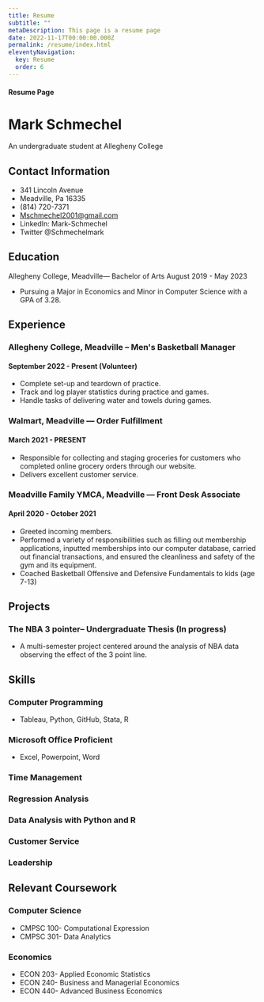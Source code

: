 ```yaml
---
title: Resume
subtitle: ""
metaDescription: This page is a resume page
date: 2022-11-17T00:00:00.000Z
permalink: /resume/index.html
eleventyNavigation:
  key: Resume
  order: 6
---
```

#### Resume Page

# Mark Schmechel

An undergraduate student at Allegheny College

## Contact Information

- 341 Lincoln Avenue
- Meadville, Pa 16335
- (814) 720-7371
- Mschmechel2001@gmail.com
- LinkedIn: Mark-Schmechel
- Twitter @Schmechelmark

## Education

Allegheny College, Meadville— Bachelor of Arts
August 2019 - May 2023

- Pursuing a Major in Economics and Minor in Computer Science with a GPA of 3.28.

## Experience

### Allegheny College, Meadville – Men's Basketball Manager

#### September 2022 - Present (Volunteer)

- Complete set-up and teardown of practice.
- Track and log player statistics during practice and games.
- Handle tasks of delivering water and towels during games.

### Walmart, Meadville — Order Fulfillment

#### March 2021 - PRESENT

- Responsible for collecting and staging groceries for customers who completed online grocery orders through our website.
- Delivers excellent customer service.

### Meadville Family YMCA, Meadville — Front Desk Associate

#### April 2020 - October 2021

- Greeted incoming members.
- Performed a variety of responsibilities such as filling out membership applications, inputted memberships into our computer database, carried out financial transactions, and ensured the cleanliness and safety of the gym and its equipment.
- Coached Basketball Offensive and Defensive Fundamentals to kids (age 7-13)

## Projects

### The NBA 3 pointer– Undergraduate Thesis (In progress)

- A multi-semester project centered around the analysis of NBA data observing the effect of the 3 point line.

## Skills

### Computer Programming

- Tableau, Python, GitHub, Stata, R

### Microsoft Office Proficient

- Excel, Powerpoint, Word

### Time Management

### Regression Analysis

### Data Analysis with Python and R

### Customer Service

### Leadership

## Relevant Coursework

### Computer Science

- CMPSC 100- Computational Expression
- CMPSC 301- Data Analytics

### Economics

- ECON 203- Applied Economic Statistics
- ECON 240- Business and Managerial Economics
- ECON 440- Advanced Business Economics
